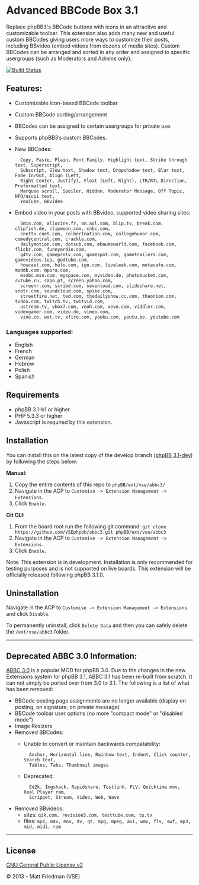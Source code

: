 # Advanced BBCode Box 3.1

Replace phpBB3's BBCode buttons with icons in an attractive and customizable toolbar. This extension also adds many new and useful custom BBCodes giving users more ways to customize their posts, including BBvideo (embed videos from dozens of media sites). Custom BBCodes can be arranged and sorted in any order and assigned to specific usergroups (such as Moderators and Admins only).

[![Build Status](https://travis-ci.org/VSEphpbb/abbc3.png)](https://travis-ci.org/VSEphpbb/abbc3)

## Features:
* Customizable icon-based BBCode toolbar
* Custom BBCode sorting/arrangement
* BBCodes can be assigned to certain usergroups for private use.
* Supports phpBB3’s custom BBCodes.
* New BBCodes:

		Copy, Paste, Plain, Font Family, Highlight text, Strike through text, Superscript,
		Subscript, Glow text, Shadow text, Dropshadow text, Blur text, Fade In/Out, Align (Left,
		Right Center, Justify), Float (Left, Right), LTR/RTL Direction, Preformatted text,
		Marquee scroll, Spoiler, Hidden, Moderator Message, Off Topic, NFO/ascii text,
		YouTube, BBvideo

* Embed video in your posts with BBvideo, supported video sharing sites:

		5min.com, allocine.fr, on.aol.com, blip.tv, break.com, clipfish.de, clipmoon.com, cnbc.com,
		cnettv.cnet.com, colbertnation.com, collegehumor.com, comedycentral.com, crackle.com,
		dailymotion.com, dotsub.com, ebaumsworld.com, facebook.com, flickr.com, funnyordie.com,
		g4tv.com, gameprotv.com, gamespot.com, gametrailers.com, gamevideos.1up, godtube.com,
		howcast.com, hulu.com, ign.com, liveleak.com, metacafe.com, moddb.com, mpora.com,
		msnbc.msn.com, myspace.com, myvideo.de, photobucket.com, rutube.ru, sapo.pt, screen.yahoo.com,
		screenr.com, scribd.com, sevenload.com, slideshare.net, snotr.com, soundcloud.com, spike.com,
		streetfire.net, ted.com, thedailyshow.cc.com, theonion.com, tudou.com, twitch.tv, twitvid.com,
		ustream.tv, vbox7.com, veoh.com, vevo.com, viddler.com, videogamer.com, videu.de, vimeo.com,
		vine.co, wat.tv, xfire.com, youku.com, youtu.be, youtube.com

### Languages supported:
* English
* French
* German
* Hebrew
* Polish
* Spanish

## Requirements
* phpBB 3.1-b1 or higher
* PHP 5.3.3 or higher
* Javascript is required by this extension.

## Installation
You can install this on the latest copy of the develop branch ([phpBB 3.1-dev](https://github.com/phpbb/phpbb3)) by following the steps below:

**Manual:**

1. Copy the entire contents of this repo to `phpBB/ext/vse/abbc3/`
2. Navigate in the ACP to `Customise -> Extension Management -> Extensions`.
3. Click `Enable`.

**Git CLI:**

1. From the board root run the following git command:
`git clone https://github.com/VSEphpbb/abbc3.git phpBB/ext/vse/abbc3`
2. Navigate in the ACP to `Customise -> Extension Management -> Extensions`.
3. Click `Enable`.

Note: This extension is in development. Installation is only recommended for testing purposes and is not supported on live boards. This extension will be officially released following phpBB 3.1.0.

## Uninstallation
Navigate in the ACP to `Customise -> Extension Management -> Extensions` and click `Disable`.

To permanently uninstall, click `Delete Data` and then you can safely delete the `/ext/vse/abbc3` folder.

* * *

## Deprecated ABBC 3.0 Information:
[ABBC 3.0](https://github.com/VSEphpbb/Advanced-BBCode-Box-3) is a popular MOD for phpBB 3.0. Due to the changes in the new Extensions system for phpBB 3.1, ABBC 3.1 has been re-built from scratch. It can not simply be ported over from 3.0 to 3.1. The following is a list of what has been removed:

* BBCode posting page assignments are no longer available (display on posting, on signature, on private message)
* BBCode toolbar user options (no more "compact mode" or "disabled mode")
* Image Resizers
* Removed BBCodes:
	- Unable to convert or maintain backwards compatability:

			Anchor, Horizontal line, Rainbow text, Indent, Click counter, Search text,
			Tables, Tabs, Thumbnail images

	- Deprecated:

			Ed2k, Imgshack, Rapidshare, Testlink, FLV, Quicktime mov, Real Player ram,
			Scrippet, Stream, Video, Web, Wave

* Removed BBvideos:
	- sites: `qik.com, revision3.com, testtube.com, tu.tv`
	- files: `mp4, m4v, mov, dv, qt, mpg, mpeg, avi, wmv, flv, swf, mp3, mid, midi, ram`

* * *

## License
[GNU General Public License v2](http://opensource.org/licenses/GPL-2.0)

© 2013 - Matt Friedman (VSE)
